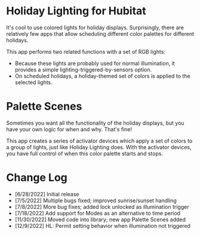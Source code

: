 # Holiday Lighting for Hubitat

It's cool to use colored lights for holiday displays.  Surprisingly, there
are relatively few apps that allow scheduling different color palettes for
different holidays.

This app performs two related functions with a set of RGB lights:
- Because these lights are probably used for normal illumination, it provides
  a simple lighting-triggered-by-sensors option.
- On scheduled holidays, a holiday-themed set of colors is applied to the
  selected lights.

# Palette Scenes

Sometimes you want all the functionality of the holiday displays, but you have
your own logic for when and why. That's fine!

This app creates a series of activator devices which apply a set of colors
to a group of lights, just like Holiday Lighting does. With the activator
devices, you have full control of when this color palette starts and stops.

# Change Log

* [6/28/2022]   Initial release
* [7/5/2022]    Multiple bugs fixed; improved sunrise/sunset handling
* [7/8/2022]    More bug fixes; added lock unlocked as illumination trigger
* [7/18/2022]   Add support for Modes as an alternative to time period
* [11/30/2022]  Moved code into library; new app Palette Scenes added
* [12/9/2022]   HL: Permit setting behavior when illumination not triggered

